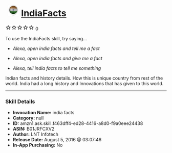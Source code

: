 # &nbsp;<img src="skill_icon" alt="IndiaFacts icon" width="36"> [IndiaFacts](http://alexa.amazon.com/#skills/amzn1.ask.skill.f463dff4-ed28-4416-a8d0-f9a0eee24438)
![0 stars](../../images/ic_star_border_black_18dp_1x.png)![0 stars](../../images/ic_star_border_black_18dp_1x.png)![0 stars](../../images/ic_star_border_black_18dp_1x.png)![0 stars](../../images/ic_star_border_black_18dp_1x.png)![0 stars](../../images/ic_star_border_black_18dp_1x.png) 0

To use the IndiaFacts skill, try saying...

* *Alexa, open india facts and tell me a fact*

* *Alexa, open india facts and give me a fact*

* *Alexa, tell india facts to tell me something*

Indian facts and history details. How this is unique country from rest of the world. India had a long history and Innovations that has given to this world.

***

### Skill Details

* **Invocation Name:** india facts
* **Category:** null
* **ID:** amzn1.ask.skill.f463dff4-ed28-4416-a8d0-f9a0eee24438
* **ASIN:** B01JRFCXV2
* **Author:** LNT Infotech
* **Release Date:** August 5, 2016 @ 03:07:46
* **In-App Purchasing:** No
